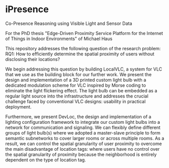 # iPresence
Co-Presence Reasoning using Visible Light and Sensor Data

For the PhD thesis "Edge-Driven Proximity Service Platform for the Internet of Things in Indoor Environments" of Michael Haus

This repository addresses the following question of the research problem:
RQ1: How to efficiently determine the spatial proximity of users without disclosing their locations?

We begin addressing this question by building LocalVLC, a system for VLC that we use as the building block for our further work.
We present the design and implementation of a 3D printed custom light bulb with a dedicated modulation scheme for VLC inspired
by Morse coding to eliminate the light flickering effect. The light bulb can be embedded as a regular light source into the
infrastructure and addresses the crucial challenge faced by conventional VLC designs: usability in practical deployment.

Furthermore, we present DevLoc, the design and implementation of a lighting configuration framework to integrate our
custom light bulbs into a network for communication and signaling. We can flexibly define different groups of light bulb(s)
where we adopted a master-slave principle to form semantic subnetworks to cover larger rooms or across multiple rooms.
As a result, we can control the spatial granularity of user proximity to overcome the main disadvantage of location tags:
where users have no control over the spatial granularity of proximity because the neighborhood is entirely dependent on the type of 
location tag.